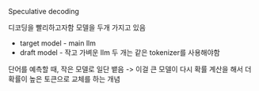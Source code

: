 Speculative decoding

디코딩을 빨리하고자함 
모델을 두개 가지고 있음
- target model - main llm
- draft model - 작고 가벼운 llm
두 개는 같은 tokenizer를 사용해야함

단어를 예측할 때, 작은 모델로 일단 뱉음 -> 이걸 큰 모델이 다시 확률 계산을 해서 더 확률이 높은 토큰으로 교체를 하는 개념